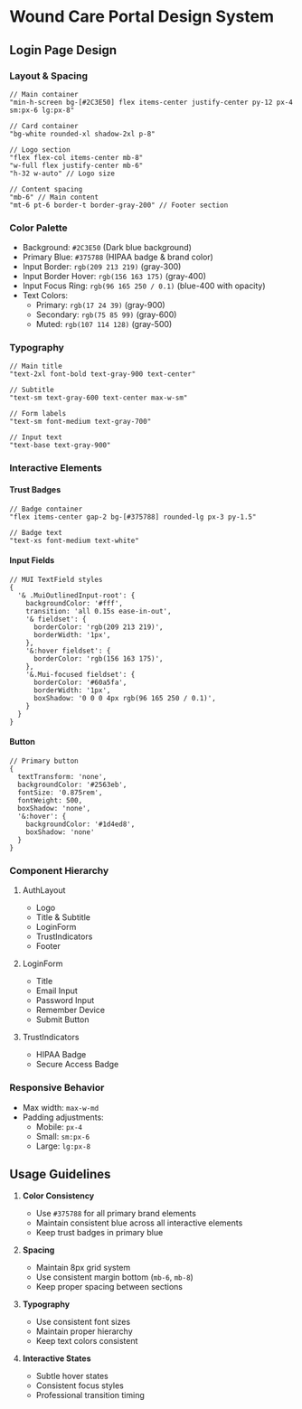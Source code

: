 # Wound Care Portal Design System

## Login Page Design

### Layout & Spacing
```tsx
// Main container
"min-h-screen bg-[#2C3E50] flex items-center justify-center py-12 px-4 sm:px-6 lg:px-8"

// Card container
"bg-white rounded-xl shadow-2xl p-8"

// Logo section
"flex flex-col items-center mb-8"
"w-full flex justify-center mb-6"
"h-32 w-auto" // Logo size

// Content spacing
"mb-6" // Main content
"mt-6 pt-6 border-t border-gray-200" // Footer section
```

### Color Palette
- Background: `#2C3E50` (Dark blue background)
- Primary Blue: `#375788` (HIPAA badge & brand color)
- Input Border: `rgb(209 213 219)` (gray-300)
- Input Border Hover: `rgb(156 163 175)` (gray-400)
- Input Focus Ring: `rgb(96 165 250 / 0.1)` (blue-400 with opacity)
- Text Colors:
  - Primary: `rgb(17 24 39)` (gray-900)
  - Secondary: `rgb(75 85 99)` (gray-600)
  - Muted: `rgb(107 114 128)` (gray-500)

### Typography
```tsx
// Main title
"text-2xl font-bold text-gray-900 text-center"

// Subtitle
"text-sm text-gray-600 text-center max-w-sm"

// Form labels
"text-sm font-medium text-gray-700"

// Input text
"text-base text-gray-900"
```

### Interactive Elements

#### Trust Badges
```tsx
// Badge container
"flex items-center gap-2 bg-[#375788] rounded-lg px-3 py-1.5"

// Badge text
"text-xs font-medium text-white"
```

#### Input Fields
```tsx
// MUI TextField styles
{
  '& .MuiOutlinedInput-root': {
    backgroundColor: '#fff',
    transition: 'all 0.15s ease-in-out',
    '& fieldset': {
      borderColor: 'rgb(209 213 219)',
      borderWidth: '1px',
    },
    '&:hover fieldset': {
      borderColor: 'rgb(156 163 175)',
    },
    '&.Mui-focused fieldset': {
      borderColor: '#60a5fa',
      borderWidth: '1px',
      boxShadow: '0 0 0 4px rgb(96 165 250 / 0.1)',
    }
  }
}
```

#### Button
```tsx
// Primary button
{
  textTransform: 'none',
  backgroundColor: '#2563eb',
  fontSize: '0.875rem',
  fontWeight: 500,
  boxShadow: 'none',
  '&:hover': {
    backgroundColor: '#1d4ed8',
    boxShadow: 'none'
  }
}
```

### Component Hierarchy
1. AuthLayout
   - Logo
   - Title & Subtitle
   - LoginForm
   - TrustIndicators
   - Footer

2. LoginForm
   - Title
   - Email Input
   - Password Input
   - Remember Device
   - Submit Button

3. TrustIndicators
   - HIPAA Badge
   - Secure Access Badge

### Responsive Behavior
- Max width: `max-w-md`
- Padding adjustments:
  - Mobile: `px-4`
  - Small: `sm:px-6`
  - Large: `lg:px-8`

## Usage Guidelines

1. **Color Consistency**
   - Use `#375788` for all primary brand elements
   - Maintain consistent blue across all interactive elements
   - Keep trust badges in primary blue

2. **Spacing**
   - Maintain 8px grid system
   - Use consistent margin bottom (`mb-6`, `mb-8`)
   - Keep proper spacing between sections

3. **Typography**
   - Use consistent font sizes
   - Maintain proper hierarchy
   - Keep text colors consistent

4. **Interactive States**
   - Subtle hover states
   - Consistent focus styles
   - Professional transition timing 